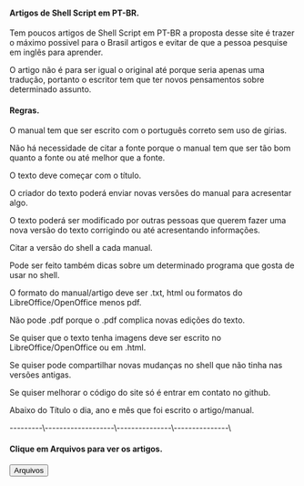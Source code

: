 <h4> Artigos de Shell Script em PT-BR. </h4>

<p>   </p>

<p> Tem poucos artigos de Shell Script em PT-BR a proposta desse site é trazer o máximo possivel para o Brasil artigos e evitar de que a pessoa pesquise em inglês para aprender. 
<p> </p>

<p> O artigo não é para ser igual o original até porque seria apenas uma tradução, portanto o escritor tem que ter novos pensamentos sobre determinado assunto. <p>

<h4> Regras. </h4>

<p> O manual tem que ser escrito com o português correto sem uso de girias.
</p>

<p> </p>

<p> Não há necessidade de citar a fonte porque o manual tem que ser tão bom quanto a fonte ou até melhor que a fonte. </p>

<p> </p>

<p> O texto deve começar com o título. </p>

<p> </p>


<p> O criador do texto poderá enviar novas versões do manual para acresentar algo. </p>

<p> </p>

<p> O texto poderá ser modificado por outras pessoas que querem fazer uma nova versão do texto corrigindo ou até acresentando informações. </p>

<p> </p>

<p> Citar a versão do shell a cada manual. </p>

<p> Pode ser feito também dicas sobre um determinado programa que gosta de usar no shell. </p>

<p> O formato do manual/artigo deve ser .txt, html ou formatos do LibreOffice/OpenOffice menos pdf. </p>

<p> Não pode .pdf porque o .pdf complica novas edições do texto. </p>

<p> Se quiser que o texto tenha imagens deve ser escrito no LibreOffice/OpenOffice ou em .html. </p>

<p> </p>

<p> Se quiser pode compartilhar novas mudanças no shell que não tinha nas versões antigas. </p>
<p> </p>

<p> Se quiser melhorar o código do site só é entrar em contato no github. </p>
<p> </p>

<p> Abaixo do Título o dia, ano e mês que foi escrito o artigo/manual. </p>

<p> ---------\-------------------\---------------\---------------\ </p>
<!DOCTYPE Botão para acessar os arquivos>

<p> </p>

<h4> Clique em Arquivos para ver os artigos. </h4>

<button onclick="location.href='http://www.example.com'" type="button">
         Arquivos</button>
